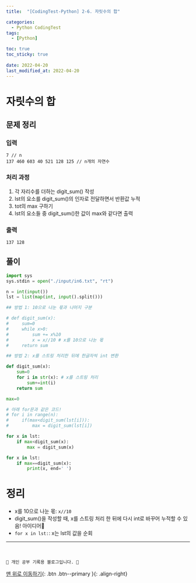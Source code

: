 ```yaml
---
title:  "[CodingTest-Python] 2-6. 자릿수의 합"

categories:
  - Python CodingTest
tags:
  - [Python]

toc: true
toc_sticky: true
 
date: 2022-04-20
last_modified_at: 2022-04-20
---
```


# 자릿수의 합
## 문제 정리
### 입력
```
7 // n
137 460 603 40 521 128 125 // n개의 자연수
```
### 처리 과정
1. 각 자리수를 더하는 digit_sum() 작성
2. lst의 요소를 digit_sum()의 인자로 전달하면서 반환값 누적
3. tot의 max 구하기
4. lst의 요소들 중 digit_sum()한 값이 max와 같다면 출력

### 출력
```
137 128
```

## 풀이
```py
import sys
sys.stdin = open("./input/in6.txt", "rt")

n = int(input())
lst = list(map(int, input().split()))

## 방법 1: 10으로 나눈 몫과 나머지 구분

# def digit_sum(x):
#     sum=0
#     while x>0:
#         sum += x%10
#         x = x//10 # x를 10으로 나눈 몫
#     return sum

## 방법 2: x를 스트링 처리한 뒤에 한글자씩 int 변환

def digit_sum(x): 
    sum=0
    for i in str(x): # x를 스트링 처리
        sum+=int(i)
    return sum

max=0

# 아래 for문과 같은 코드!
# for i in range(n):
#     if(max<digit_sum(lst[i])):
#         max = digit_sum(lst[i])

for x in lst:
    if max<digit_sum(x):
        max = digit_sum(x)

for x in lst:
    if max==digit_sum(x):
        print(x, end=' ')
```

# 정리
- x를 10으로 나눈 몫: `x//10`
- digit_sum()을 작성할 때, x를 스트링 처리 한 뒤에 다시 int로 바꾸어 누적할 수 있음! 아이디어🌟
- `for x in lst:`: x는 lst의 값을 순회

***
<br>

    💛 개인 공부 기록용 블로그입니다. 👻

[맨 위로 이동하기](#){: .btn .btn--primary }{: .align-right}